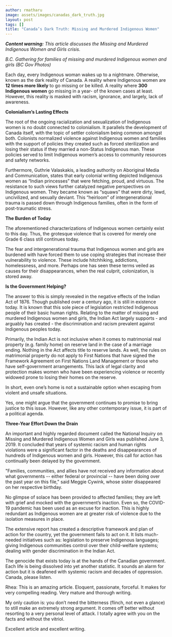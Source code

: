 ```yaml
---
author: rmatharu
image: assets/images/canadas_dark_truth.jpg
layout: post
tags: []
title: "Canada’s Dark Truth: Missing and Murdered Indigenous Women"
---
```


***Content warning:** This article discusses the Missing and Murdered
Indigenous Women and Girls crisis.*


*B.C. Gathering for families of missing and murdered Indigenous women
and girls (BC Gov Photos)*

Each day, every Indigenous woman wakes up to a nightmare. Otherwise,
known as the dark reality of Canada. A reality where Indigenous women
are **12 times more likely** to go missing or be killed. A reality where
**300 Indigenous women** go missing in a year- of the known cases at
least. However, this reality is masked with racism, ignorance, and
largely, lack of awareness.

**Colonialism’s Lasting Effects**

The root of the ongoing racialization and sexualization of Indigenous
women is no doubt connected to colonialism. It parallels the development
of Canada itself, with the topic of settler colonialism being common
amongst both. Colonists normalized violence against Indigenous women and
families with the support of policies they created such as forced
sterilization and losing their status if they married a non-Status
Indigenous man. These policies served to limit Indigenous women’s access
to community resources and safety networks.

Furthermore, Guthrie Valaskakis, a leading authority on Aboriginal Media
and Communication, states that early colonial writing depicted
Indigenous women as “Indian princesses” that were fetching, proud, and
virtuous. The resistance to such views further catalyzed negative
perspectives on Indigenous women. They became known as “squaws” that
were dirty, lewd, uncivilized, and sexually deviant. This “heirloom” of
intergenerational trauma is passed down through Indigenous families,
often in the form of post-traumatic stress.

**The Burden of Today**

The aforementioned characterizations of Indigenous women certainly exist
to this day. Thus, the grotesque violence that is covered for merely one
Grade 6 class still continues today.

The fear and intergenerational trauma that Indigenous women and girls
are burdened with have forced them to use coping strategies that
increase their vulnerability to violence. These include hitchhiking,
addictions, homelessness, and more. Perhaps one has seen these terms
veiled as causes for their disappearances, when the real culprit,
colonization, is stored away.

**Is the Government Helping?**

The answer to this is simply revealed in the negative effects of the
Indian Act of 1876. Though published over a century ago, it is still in
existence today. It is known that this sole piece of legislation
restricted Indigenous people of their basic human rights. Relating to
the matter of missing and murdered Indigenous women and girls, the
Indian Act largely supports - and arguably has created - the
discrimination and racism prevalent against Indigenous peoples today.

Primarily, the Indian Act is not inclusive when it comes to matrimonial
real property (e.g. family home) on reserve land in the case of a
marriage ending. Nothing in the Act affects title to reserve lands. As
well, the rules on matrimonial property do not apply to First Nations
that have signed the Framework Agreement on First Nations Land
Management or those who have self-government arrangements. This lack of
legal clarity and protection makes women who have been experiencing
violence or recently widowed prone to losing their homes on the reserve.

In short, even one’s home is not a sustainable option when escaping from
violent and unsafe situations.

Yes, one might argue that the government continues to promise to bring
justice to this issue. However, like any other contemporary issue, it is
part of a political agenda.

**Three-Year Effort Down the Drain**

An important and highly regarded document called the National Inquiry on
Missing and Murdered Indigenous Women and Girls was published June 3,
2019. It concluded that years of systemic racism and human rights
violations were a significant factor in the deaths and disappearances of
hundreds of Indigenous women and girls. However, this call for action
has continually been delayed by the government.

"Families, communities, and allies have not received any information
about what governments -- either federal or provincial -- have been
doing over the past year on this file," said Meggie Cywink, whose sister
disappeared on her respective birthday.

No glimpse of solace has been provided to affected families; they are
left with grief and mocked with the government’s inaction. Even so, the
COVID-19 pandemic has been used as an excuse for inaction. This is
highly redundant as Indigenous women are at greater risk of violence due
to the isolation measures in place.

The extensive report has created a descriptive framework and plan of
action for the country, yet the government fails to act on it. It lists
much-needed initiatives such as: legislation to preserve Indigenous
languages; giving Indigenous communities control over their
child-welfare systems; dealing with gender discrimination in the Indian
Act.

The genocide that exists today is at the hands of the Canadian
government. Each life is being dissolved into yet another statistic. It
sounds an alarm for action but it is deafened with systemic racism and
decades of oppression. Canada, please listen.

Rhea: This is an amazing article. Eloquent, passionate, forceful. It
makes for very compelling reading. Very mature and thorough writing.

My only caution is: you don’t need the bitterness (flinch, not even a
glance) to still make an extremely strong argument. It comes off better
without resorting to a very personal level of attack. I totally agree
with you on the facts and without the vitriol.

Excellent article and excellent writing.
